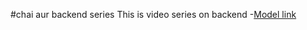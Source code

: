 #chai aur backend series
This is video series on backend
-[Model link](https://www.youtube.com/redirect?event=video_description&redir_token=QUFFLUhqbjcwNklrYTVjVVJDcjA3cWJjT1haeFFPS3R6Z3xBQ3Jtc0tsMG5MeEpZNXVxQmJyZmdFOVlDaW1CX1RqYVM2cGZUUWNIZGV6dW9makNvTTlKWUc2UEJmUl9lbVE5bU9mUU1QdW56VmtFMkhRUGNGTGNhU3J2RkwxbHA1TDNxU0ZYS1ZMTVMzR2R5MTZiR3lWclNxWQ&q=https%3A%2F%2Fapp.eraser.io%2Fworkspace%2FYtPqZ1VogxGy1jzIDkzj%3Forigin%3Dshare&v=9B4CvtzXRpc)